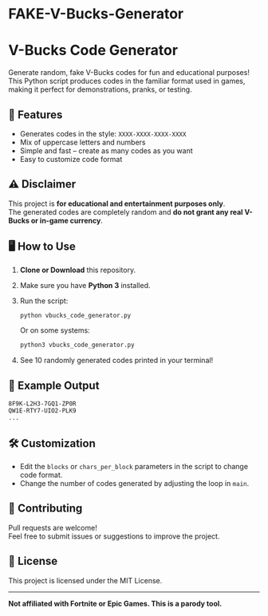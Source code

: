 # FAKE-V-Bucks-Generator

# V-Bucks Code Generator

Generate random, fake V-Bucks codes for fun and educational purposes!  
This Python script produces codes in the familiar format used in games, making it perfect for demonstrations, pranks, or testing.

## 🚀 Features

- Generates codes in the style: `XXXX-XXXX-XXXX-XXXX`
- Mix of uppercase letters and numbers
- Simple and fast – create as many codes as you want
- Easy to customize code format

## ⚠️ Disclaimer

This project is **for educational and entertainment purposes only**.  
The generated codes are completely random and **do not grant any real V-Bucks or in-game currency**.

## 🖥️ How to Use

1. **Clone or Download** this repository.
2. Make sure you have **Python 3** installed.
3. Run the script:

   ```bash
   python vbucks_code_generator.py
   ```

   Or on some systems:
   ```bash
   python3 vbucks_code_generator.py
   ```

4. See 10 randomly generated codes printed in your terminal!

## 📄 Example Output

```
8F9K-L2H3-7GQ1-ZP0R
QW1E-RTY7-UIO2-PLK9
...
```

## 🛠️ Customization

- Edit the `blocks` or `chars_per_block` parameters in the script to change code format.
- Change the number of codes generated by adjusting the loop in `main`.

## 🤝 Contributing

Pull requests are welcome!  
Feel free to submit issues or suggestions to improve the project.

## 📃 License

This project is licensed under the MIT License.

---

**Not affiliated with Fortnite or Epic Games. This is a parody tool.**

